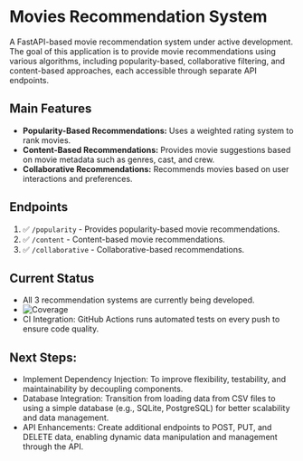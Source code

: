 # Movies Recommendation System

A FastAPI-based movie recommendation system under active development. The goal of this application is to provide movie recommendations using various algorithms, including popularity-based, collaborative filtering, and content-based approaches, each accessible through separate API endpoints.

## Main Features
- **Popularity-Based Recommendations:** Uses a weighted rating system to rank movies.
- **Content-Based Recommendations:** Provides movie suggestions based on movie metadata such as genres, cast, and crew.
- **Collaborative Recommendations:** Recommends movies based on user interactions and preferences.

## Endpoints
1. :white_check_mark: `/popularity` - Provides popularity-based movie recommendations.
2. :white_check_mark: `/content` - Content-based movie recommendations.
3. :white_check_mark: `/collaborative` - Collaborative-based recommendations.


## Current Status
- All 3 recommendation systems are currently being developed.
- ![Coverage](https://img.shields.io/badge/Coverage-100%25-brightgreen)
- CI Integration: GitHub Actions runs automated tests on every push to ensure code quality.

## Next Steps:
- Implement Dependency Injection: To improve flexibility, testability, and maintainability by decoupling components.
- Database Integration: Transition from loading data from CSV files to using a simple database (e.g., SQLite, PostgreSQL) for better scalability and data management.
- API Enhancements: Create additional endpoints to POST, PUT, and DELETE data, enabling dynamic data manipulation and management through the API.

